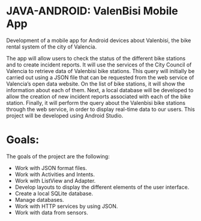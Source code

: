 # JAVA-ANDROID: ValenBisi Mobile App
Development of a mobile app for Android devices about Valenbisi, the bike rental system of the city of Valencia.


The app will allow users to check the status of the different bike stations and to create incident reports. It will use the services of the City Council of Valencia to retrieve data of Valenbisi bike stations. This query will initially be carried out using a JSON file that can be requested from the web service of Valencia’s open data website. On the list of bike stations, it will show the information about each of them. Next, a local database will be developed to allow the creation of new incident reports associated with each of the bike station. Finally, it will perform the query about the Valenbisi bike stations through the web service, in order to display real-time data to our users. This project will be developed using Android Studio. 

# Goals:

The goals of the project are the following:
- Work with JSON format files.
- Work with Activities and Intents.
- Work with ListView and Adapter.
- Develop layouts to display the different elements of the user interface.
- Create a local SQLite database.
- Manage databases.
- Work with HTTP services by using JSON.
- Work with data from sensors.
